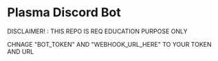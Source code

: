 # Plasma Discord Bot 

DISCLAIMER! : THIS REPO IS REQ EDUCATION PURPOSE ONLY

CHNAGE "BOT_TOKEN" AND "WEBHOOK_URL_HERE" TO YOUR TOKEN AND URL
